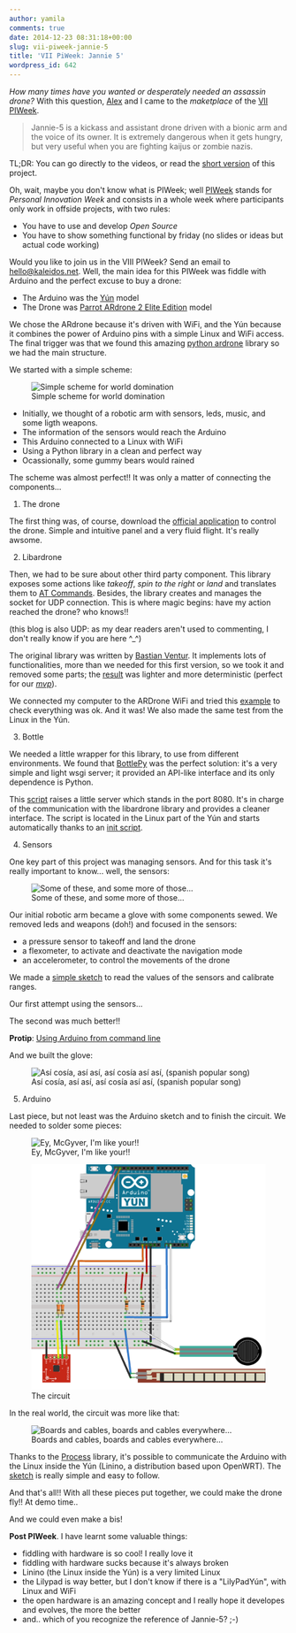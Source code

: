 ```yaml
---
author: yamila
comments: true
date: 2014-12-23 08:31:18+00:00
slug: vii-piweek-jannie-5
title: 'VII PiWeek: Jannie 5'
wordpress_id: 642
---
```


_How many times have you wanted or desperately needed an assassin drone?_ With this question, [Alex](http://twitter.com/lekum) and I came to the _maketplace_ of the [VII PIWeek](http://piweek.com).

> Jannie-5 is a kickass and assistant drone driven with a bionic arm and the voice of its owner. It is extremely dangerous when
> it gets hungry, but very useful when you are fighting kaijus or zombie nazis.


TL;DR: You can go directly to the videos, or read the [short version](http://www.kaleidos.net/blog/824/πweek-jannie-5/) of this project.
<!-- more -->

Oh, wait, maybe you don't know what is PIWeek; well [PIWeek](http://piweek.com/) stands for _Personal Innovation Week_ and consists in a whole week where participants only work in offside projects, with two rules:


* You have to use and develop _Open Source_
* You have to show something functional by friday (no slides or ideas but actual code working)


Would you like to join us in the VIII PIWeek? Send an email to [hello@kaleidos.net](mailto:hello@kaleidos.net). Well, the main idea for this PIWeek was fiddle with Arduino and the perfect excuse to buy a drone:


* The Arduino was the [Yún](http://arduino.cc/en/Main/ArduinoBoardYun?from=Products.ArduinoYUN) model
* The Drone was [Parrot ARdrone 2 Elite Edition](http://ardrone2.parrot.com/) model


We chose the ARdrone because it's driven with WiFi, and the Yún because it combines the power of Arduino pins with a simple Linux and WiFi access. The final trigger was that we found this amazing [python ardrone](https://github.com/venthur/python-ardrone/) library so we had the main structure.

We started with a simple scheme:

<figure>
  <img src="/images/2014/12/scheme.jpg" width=""
       alt="Simple scheme for world domination" />
  <figcaption>Simple scheme for world domination</figcaption>
</figure>


* Initially, we thought of a robotic arm with sensors, leds, music, and some ligth weapons.
* The information of the sensors would reach the Arduino
* This Arduino connected to a Linux with WiFi
* Using a Python library in a clean and perfect way
* Ocassionally, some gummy bears would rained


The scheme was almost perfect!! It was only a matter of connecting the components...

1. The drone

The first thing was, of course, download the [official application](https://play.google.com/store/apps/details?id=com.parrot.freeflight) to control the drone. Simple and intuitive panel and a very fluid flight. It's really awsome.

2. Libardrone

Then, we had to be sure about other third party component. This library exposes some actions like _takeoff_, _spin to the right_ or _land_ and translates them to [AT Commands](http://en.wikipedia.org/wiki/Hayes_command_set). Besides, the library creates and manages the socket for UDP connection. This is where magic begins: have my action reached the drone? who knows!!

(this blog is also UDP: as my dear readers aren't used to commenting, I don't really know if you are here ^_^)

The original library was written by [Bastian Ventur](https://github.com/venthur/python-ardrone). It implements lots of functionalities, more than we needed for this first version, so we took it and removed some parts; the [result](https://github.com/yamila-moreno/jannie-5/blob/master/src/libardrone.py) was lighter and more deterministic (perfect for our [_mvp_](http://en.wikipedia.org/wiki/Minimum_viable_product)).

We connected my computer to the ARDrone WiFi and tried this [example](https://github.com/yamila-moreno/jannie-5/blob/master/examples/libardrone-example.py) to check everything was ok. And it was! We also made the same test from the Linux in the Yún.

3. Bottle

We needed a little wrapper for this library, to use from different environments. We found that [BottlePy](http://bottlepy.org/docs/dev/index.html) was the perfect solution: it's a very simple and light wsgi server; it provided an API-like interface and its only dependence is Python.

This [script](https://github.com/yamila-moreno/jannie-5/blob/master/src/ardrone_server.py) raises a little server which stands in the port 8080. It's in charge of the communication with the libardrone library and provides a cleaner interface. The script is located in the Linux part of the Yún and starts automatically thanks to an [init script](http://www.linux.com/learn/tutorials/442412-managing-linux-daemons-with-init-scripts).

4. Sensors

One key part of this project was managing sensors. And for this task it's really important to know... well, the sensors:

<figure>
  <img src="/images/2014/12/sensors.jpg"
       alt="Some of these, and some more of those..." />
  <figcaption>Some of these, and some more of those...</figcaption>
</figure>

Our initial robotic arm became a glove with some components sewed. We removed leds and weapons (doh!) and focused in the sensors:




* a pressure sensor to takeoff and land the drone
* a flexometer, to activate and deactivate the navigation mode
* an accelerometer, to control the movements of the drone


We made a [simple sketch](https://github.com/yamila-moreno/jannie-5/tree/master/examples/sensortest) to read the values of the sensors and calibrate ranges.

Our first attempt using the sensors...



The second was much better!!



**Protip**: [Using Arduino from command line](http://moduslaborandi.net/arduino-from-command-line/)

And we built the glove:

<figure>
  <img src="/images/2014/12/glove.jpg"
       alt="Así cosía, así así, así cosía así así, (spanish popular song)" />
  <figcaption>Así cosía, así así, así cosía así así, (spanish popular song)</figcaption>
</figure>

5. Arduino

Last piece, but not least was the Arduino sketch and to finish the circuit. We needed to solder some pieces:

<figure>
  <img src="/images/2014/12/solder.jpg"
       alt="Ey, McGyver, I'm like your!!" />
  <figcaption>Ey, McGyver, I'm like your!!</figcaption>
</figure>

<figure>
  <img src="https://raw.githubusercontent.com/yamila-moreno/jannie-5/master/docs/schematic_bb.png"
       alt="The circuit" />
  <figcaption>The circuit</figcaption>
</figure>

In the real world, the circuit was more like that:

<figure>
  <img src="/images/2014/12/circuit.jpg"
       alt="Boards and cables, boards and cables everywhere..." />
  <figcaption>Boards and cables, boards and cables everywhere...</figcaption>
</figure>


Thanks to the [Process](http://arduino.cc/en/Tutorial/Process) library, it's possible to communicate the Arduino with the Linux inside the Yún (Linino, a distribution based upon OpenWRT). The [sketch](https://github.com/yamila-moreno/jannie-5/tree/master/src/ardruino) is really simple and easy to follow.

And that's all!! With all these pieces put together, we could make the drone fly!! At demo time..



And we could even make a bis!



**Post PIWeek**. I have learnt some valuable things:

* fiddling with hardware is so cool! I really love it
* fiddling with hardware sucks because it's always broken
* Linino (the Linux inside the Yún) is a very limited Linux
* the Lilypad is way better, but I don't know if there is a "LilyPadYún", with Linux and WiFi
* the open hardware is an amazing concept and I really hope it developes and evolves, the more the better
* and.. which of you recognize the reference of Jannie-5? ;-)

